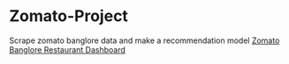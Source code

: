 # Zomato-Project
Scrape zomato banglore data and make a recommendation model 
[Zomato Banglore Restaurant Dashboard](https://public.tableau.com/app/profile/anurag.pandey6125/viz/Book1_16712213894590/Dashboard1?publish=yes)

